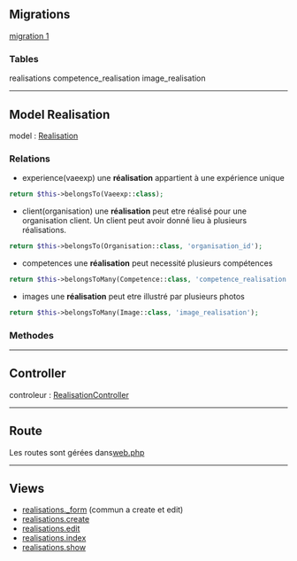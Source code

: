 <!--
realisations
[migration 1](../../srcLaravel/database/migrations/
.php
)
[OrganisationSeeder](../../srcLaravel/database/seeders/OrganisationSeeder.php)
Realisation
-->

## Migrations
[migration 1](../../srcLaravel/database/migrations/2025_07_12_025950_create_realisations_table.php)

### Tables
realisations
competence_realisation
image_realisation

---
## Model Realisation
model : [Realisation](../../srcLaravel/app/Models/Realisation.php)

### Relations

- experience(vaeexp)
une **réalisation** appartient à une expérience unique
```php
return $this->belongsTo(Vaeexp::class);
```

- client(organisation)
une **réalisation** peut etre réalisé pour une organisation client. Un client peut avoir donné lieu à plusieurs réalisations.
```php
return $this->belongsTo(Organisation::class, 'organisation_id');
```

- competences
une **réalisation** peut necessité plusieurs compétences
```php
return $this->belongsToMany(Competence::class, 'competence_realisation');
```

- images
une **réalisation** peut etre illustré par plusieurs photos
```php
return $this->belongsToMany(Image::class, 'image_realisation');
```

### Methodes

---
## Controller
controleur : [RealisationController](../../srcLaravel/app/Http/RealisationController.php)

---
## Route
Les routes sont gérées dans[web.php](../../srcLaravel/routes/web.php)

---
## Views
- [realisations._form](../../srcLaravel/resources/views/realisations/_form.php)  (commun a create et edit)
- [realisations.create](../../srcLaravel/resources/views/realisations/create.php)
- [realisations.edit](../../srcLaravel/resources/views/realisations/edit.php)
- [realisations.index](../../srcLaravel/resources/views/realisations/index.php)
- [realisations.show](../../srcLaravel/resources/views/realisations/show.php)
